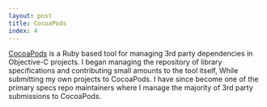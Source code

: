 ```yaml
---
layout: post
title: CocoaPods
index: 4
---
```


[CocoaPods](http://cocoapods.org/) is a Ruby based tool for managing 3rd
party dependencies in Objective-C projects. I began managing the repository of library
specifications and contributing small amounts to the tool itself, While submitting my own projects to CocoaPods. I have
since become one of the primary specs repo maintainers where I manage the
majority of 3rd party submissions to CocoaPods.

